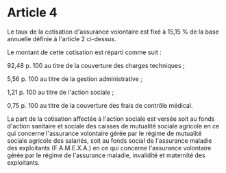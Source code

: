 # Article 4

Le taux de la cotisation d'assurance volontaire est fixé à 15,15 % de la base annuelle définie à l'article 2 ci-dessus.

Le montant de cette cotisation est réparti comme suit :

92,48 p. 100 au titre de la couverture des charges techniques ;

5,56 p. 100 au titre de la gestion administrative ;

1,21 p. 100 au titre de l'action sociale ;

0,75 p. 100 au titre de la couverture des frais de contrôle médical.

La part de la cotisation affectée à l'action sociale est versée soit au fonds d'action sanitaire et sociale des caisses de mutualité sociale agricole en ce qui concerne l'assurance volontaire gérée par le régime de mutualité sociale agricole des salariés, soit au fonds social de l'assurance maladie des exploitants (F.A.M.E.X.A.) en ce qui concerne l'assurance volontaire gérée par le régime de l'assurance maladie, invalidité et maternité des exploitants.
